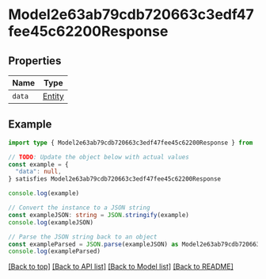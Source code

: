 
# Model2e63ab79cdb720663c3edf47fee45c62200Response


## Properties

Name | Type
------------ | -------------
`data` | [Entity](Entity.md)

## Example

```typescript
import type { Model2e63ab79cdb720663c3edf47fee45c62200Response } from ''

// TODO: Update the object below with actual values
const example = {
  "data": null,
} satisfies Model2e63ab79cdb720663c3edf47fee45c62200Response

console.log(example)

// Convert the instance to a JSON string
const exampleJSON: string = JSON.stringify(example)
console.log(exampleJSON)

// Parse the JSON string back to an object
const exampleParsed = JSON.parse(exampleJSON) as Model2e63ab79cdb720663c3edf47fee45c62200Response
console.log(exampleParsed)
```

[[Back to top]](#) [[Back to API list]](../README.md#api-endpoints) [[Back to Model list]](../README.md#models) [[Back to README]](../README.md)


